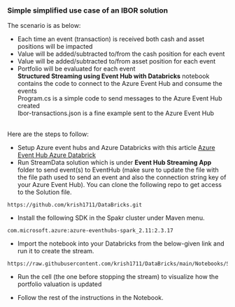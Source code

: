 ### Simple simplified use case of an IBOR solution
The scenario is as below:
* Each time an event (transaction) is received both cash and asset positions will be impacted
* Value will be added/subtracted to/from the cash position for each event
* Value will be added/subtracted to/from asset position for each event
* Portfolio will be evaluated for each event
<br> **Structured Streaming using Event Hub with Databricks** notebook contains the code to connect to the Azure Event Hub and consume the events
<br> Program.cs is a simple code to send messages to the Azure Event Hub created
<br> Ibor-transactions.json is a fine example sent to the Azure Event Hub

<br>Here are the steps to follow:
* Setup Azure event hubs and Azure Databricks with this article [Azure Event Hub Azure Databrick](https://learn.microsoft.com/en-us/azure/event-hubs/event-hubs-create)
* Run StreamData solution which is under **Event Hub Streaming App** folder to send event(s) to EventHub (make sure to update the file with the file path used to send an event and also the connection string key of your Azure Event Hub). You can clone the following repo to get access to the Solution file.
```
https://github.com/krish1711/DataBricks.git
```
* Install the following SDK in the Spakr cluster under Maven menu.
```
com.microsoft.azure:azure-eventhubs-spark_2.11:2.3.17
```
* Import the notebook into your Databricks from the below-given link and run it to create the stream.
 ```
https://raw.githubusercontent.com/krish1711/DataBricks/main/Notebooks/Structured%20Streaming%20using%20Event%20Hub%20with%20Databricks.ipynb
 ```
* Run the cell (the one before stopping the stream) to visualize how the portfolio valuation is updated

* Follow the rest of the instructions in the Notebook.
